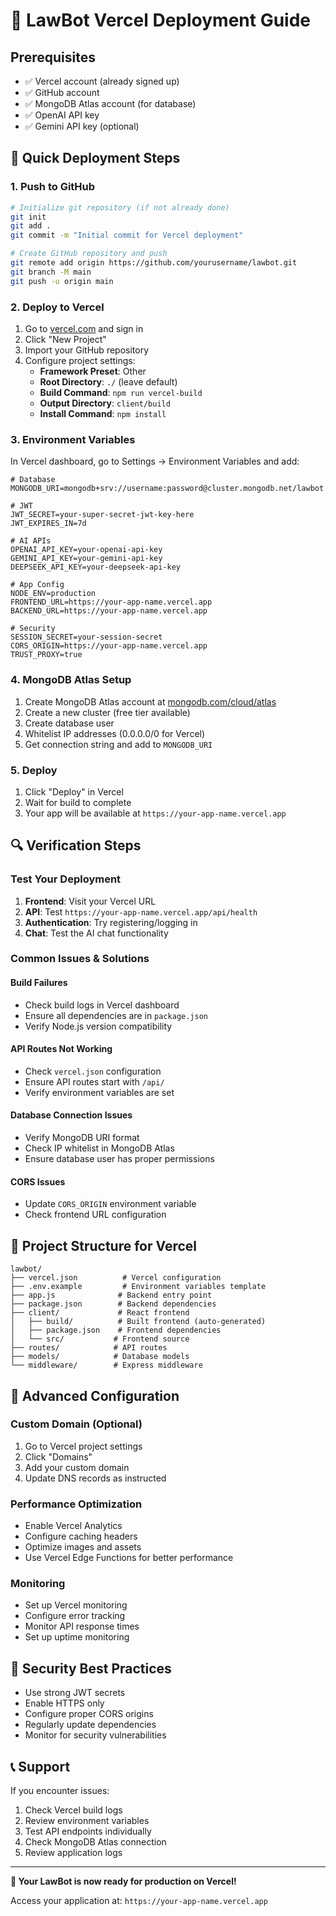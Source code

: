 # 🚀 LawBot Vercel Deployment Guide

## Prerequisites
- ✅ Vercel account (already signed up)
- ✅ GitHub account
- ✅ MongoDB Atlas account (for database)
- ✅ OpenAI API key
- ✅ Gemini API key (optional)

## 🔧 Quick Deployment Steps

### 1. Push to GitHub
```bash
# Initialize git repository (if not already done)
git init
git add .
git commit -m "Initial commit for Vercel deployment"

# Create GitHub repository and push
git remote add origin https://github.com/yourusername/lawbot.git
git branch -M main
git push -u origin main
```

### 2. Deploy to Vercel
1. Go to [vercel.com](https://vercel.com) and sign in
2. Click "New Project"
3. Import your GitHub repository
4. Configure project settings:
   - **Framework Preset**: Other
   - **Root Directory**: `./` (leave default)
   - **Build Command**: `npm run vercel-build`
   - **Output Directory**: `client/build`
   - **Install Command**: `npm install`

### 3. Environment Variables
In Vercel dashboard, go to Settings → Environment Variables and add:

```env
# Database
MONGODB_URI=mongodb+srv://username:password@cluster.mongodb.net/lawbot

# JWT
JWT_SECRET=your-super-secret-jwt-key-here
JWT_EXPIRES_IN=7d

# AI APIs
OPENAI_API_KEY=your-openai-api-key
GEMINI_API_KEY=your-gemini-api-key
DEEPSEEK_API_KEY=your-deepseek-api-key

# App Config
NODE_ENV=production
FRONTEND_URL=https://your-app-name.vercel.app
BACKEND_URL=https://your-app-name.vercel.app

# Security
SESSION_SECRET=your-session-secret
CORS_ORIGIN=https://your-app-name.vercel.app
TRUST_PROXY=true
```

### 4. MongoDB Atlas Setup
1. Create MongoDB Atlas account at [mongodb.com/cloud/atlas](https://mongodb.com/cloud/atlas)
2. Create a new cluster (free tier available)
3. Create database user
4. Whitelist IP addresses (0.0.0.0/0 for Vercel)
5. Get connection string and add to `MONGODB_URI`

### 5. Deploy
1. Click "Deploy" in Vercel
2. Wait for build to complete
3. Your app will be available at `https://your-app-name.vercel.app`

## 🔍 Verification Steps

### Test Your Deployment
1. **Frontend**: Visit your Vercel URL
2. **API**: Test `https://your-app-name.vercel.app/api/health`
3. **Authentication**: Try registering/logging in
4. **Chat**: Test the AI chat functionality

### Common Issues & Solutions

#### Build Failures
- Check build logs in Vercel dashboard
- Ensure all dependencies are in `package.json`
- Verify Node.js version compatibility

#### API Routes Not Working
- Check `vercel.json` configuration
- Ensure API routes start with `/api/`
- Verify environment variables are set

#### Database Connection Issues
- Verify MongoDB URI format
- Check IP whitelist in MongoDB Atlas
- Ensure database user has proper permissions

#### CORS Issues
- Update `CORS_ORIGIN` environment variable
- Check frontend URL configuration

## 📁 Project Structure for Vercel
```
lawbot/
├── vercel.json          # Vercel configuration
├── .env.example         # Environment variables template
├── app.js              # Backend entry point
├── package.json        # Backend dependencies
├── client/             # React frontend
│   ├── build/          # Built frontend (auto-generated)
│   ├── package.json    # Frontend dependencies
│   └── src/           # Frontend source
├── routes/            # API routes
├── models/            # Database models
└── middleware/        # Express middleware
```

## 🚀 Advanced Configuration

### Custom Domain (Optional)
1. Go to Vercel project settings
2. Click "Domains"
3. Add your custom domain
4. Update DNS records as instructed

### Performance Optimization
- Enable Vercel Analytics
- Configure caching headers
- Optimize images and assets
- Use Vercel Edge Functions for better performance

### Monitoring
- Set up Vercel monitoring
- Configure error tracking
- Monitor API response times
- Set up uptime monitoring

## 🔐 Security Best Practices
- Use strong JWT secrets
- Enable HTTPS only
- Configure proper CORS origins
- Regularly update dependencies
- Monitor for security vulnerabilities

## 📞 Support
If you encounter issues:
1. Check Vercel build logs
2. Review environment variables
3. Test API endpoints individually
4. Check MongoDB Atlas connection
5. Review application logs

---

**🎉 Your LawBot is now ready for production on Vercel!**

Access your application at: `https://your-app-name.vercel.app`